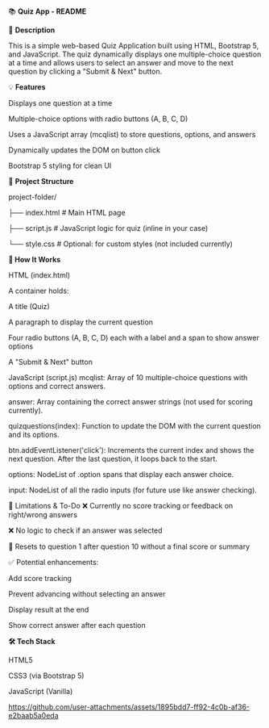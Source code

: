 📚 **Quiz App - README**

📝 **Description**

This is a simple web-based Quiz Application built using HTML, Bootstrap 5, and JavaScript. The quiz dynamically displays one multiple-choice question at a time and allows users to select an answer and move to the next question by clicking a "Submit & Next" button.

💡 **Features**

Displays one question at a time

Multiple-choice options with radio buttons (A, B, C, D)

Uses a JavaScript array (mcqlist) to store questions, options, and answers

Dynamically updates the DOM on button click

Bootstrap 5 styling for clean UI

📁 **Project Structure**

project-folder/

├── index.html      # Main HTML page

├── script.js       # JavaScript logic for quiz (inline in your case)

└── style.css       # Optional: for custom styles (not included currently)

**🧠 How It Works**

HTML (index.html)

A container holds:

A title (Quiz)

A paragraph to display the current question

Four radio buttons (A, B, C, D) each with a label and a span to show answer options

A "Submit & Next" button

JavaScript (script.js)
mcqlist: Array of 10 multiple-choice questions with options and correct answers.

answer: Array containing the correct answer strings (not used for scoring currently).

quizquestions(index): Function to update the DOM with the current question and its options.

btn.addEventListener('click'): Increments the current index and shows the next question. After the last question, it loops back to the start.

options: NodeList of .option spans that display each answer choice.

input: NodeList of all the radio inputs (for future use like answer checking).

🚧 Limitations & To-Do
❌ Currently no score tracking or feedback on right/wrong answers

❌ No logic to check if an answer was selected

🔁 Resets to question 1 after question 10 without a final score or summary

✅ Potential enhancements:

Add score tracking

Prevent advancing without selecting an answer

Display result at the end

Show correct answer after each question

**🛠️ Tech Stack**

HTML5

CSS3 (via Bootstrap 5)

JavaScript (Vanilla)


https://github.com/user-attachments/assets/1895bdd7-ff92-4c0b-af36-e2baab5a0eda



